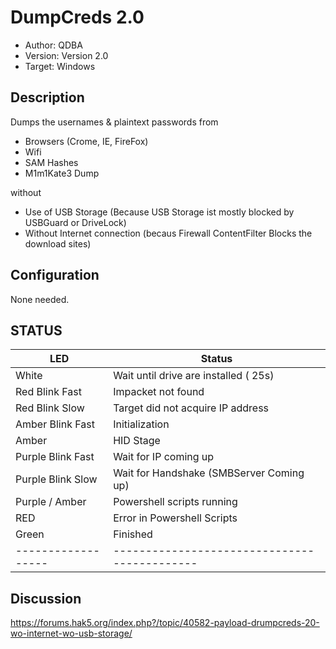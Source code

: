 # DumpCreds 2.0 
* Author: QDBA
* Version: Version 2.0
* Target: Windows

## Description

Dumps the usernames & plaintext passwords from 
 - Browsers (Crome, IE, FireFox)
 - Wifi 
 - SAM Hashes
 - M1m1Kate3 Dump
 
 without 
 - Use of USB Storage (Because USB Storage ist mostly blocked by USBGuard or DriveLock)
 - Without Internet connection (becaus Firewall ContentFilter Blocks the download sites)
 

## Configuration

None needed. 

## STATUS

| LED                | Status                                       |
| ------------------ | -------------------------------------------- |
| White              | Wait until drive are installed ( 25s)        |
| Red Blink Fast     | Impacket not found                           |
| Red Blink Slow     | Target did not acquire IP address            |
| Amber Blink Fast   | Initialization                               |
| Amber              | HID Stage                                    |
| Purple Blink Fast  | Wait for IP coming up                        |
| Purple Blink Slow  | Wait for Handshake (SMBServer Coming up)     |
| Purple / Amber     | Powershell scripts running                   |
| RED                | Error in Powershell Scripts                  |
| Green              | Finished                                     |
| ------------------ | -------------------------------------------- |

## Discussion

https://forums.hak5.org/index.php?/topic/40582-payload-drumpcreds-20-wo-internet-wo-usb-storage/
